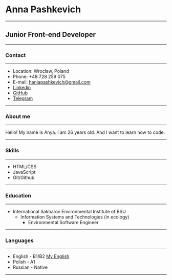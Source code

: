 # Anna Pashkevich
---
## Junior Front-end Developer
***
### Contact
---
* Location: Wrocław, Poland
* Phone: +48 728 259 075
* E-mail: haniapashkevich@gmail.com
* [Linkedin](https://www.linkedin.com/in/anya-pashkevich-b8462323b/)
* [GitHub](https://github.com/AnyaBert)
* [Telegram](https://t.me/annybert)
***
### About me
---
Hello! My name is Anya. I am 26 years old. And I want to learn how to code.
***
### Skills
---
* HTML/CSS
* JavaScript
* Git/Github
***
### Education
---
* International Sakharov Environmental Institute of BSU
    + Information Systems and Technologies (in ecology)
        - Environmental Software Engineer
***
### Languages
---
* English - B1/B2
[My English](https://media-exp1.licdn.com/dms/image/sync/C5627AQHEXh6RtMAHyQ/articleshare-shrink_800/0/1654151594098?e=1654894800&v=beta&t=_DmxGet2SXcB1ViBvlZkWtGXY1Ml9kkJH_cdu-9j-2A)
* Polish - A1
* Russian - Native
***